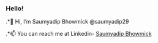 ### Hello!

.*👋 Hi, I’m Saumyadip Bhowmick @saumyadip29

.*📫 You can reach me at Linkedin- [Saumyadip Bhowmick](https://www.linkedin.com/in/saumyadip-bhowmick-446811190/)
